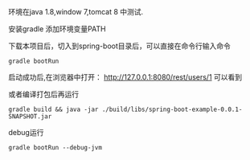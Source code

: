 环境在java 1.8,window 7,tomcat 8 中测试.

安装gradle 添加环境变量PATH

下载本项目后，切入到spring-boot目录后，可以直接在命令行输入命令

```
gradle bootRun
```
启动成功后,在浏览器中打开： http://127.0.0.1:8080/rest/users/1 可以看到

或者编译打包后再运行

```
gradle build && java -jar ./build/libs/spring-boot-example-0.0.1-SNAPSHOT.jar

```


debug运行

```
gradle bootRun --debug-jvm

```
